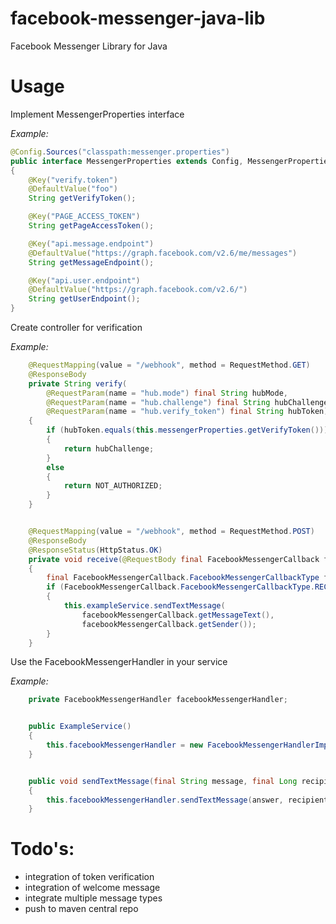 # facebook-messenger-java-lib
Facebook Messenger Library for Java

# Usage
Implement MessengerProperties interface

*Example:*
```java
@Config.Sources("classpath:messenger.properties")
public interface MessengerProperties extends Config, MessengerProperties
{
    @Key("verify.token")
    @DefaultValue("foo")
    String getVerifyToken();

    @Key("PAGE_ACCESS_TOKEN")
    String getPageAccessToken();

    @Key("api.message.endpoint")
    @DefaultValue("https://graph.facebook.com/v2.6/me/messages")
    String getMessageEndpoint();

    @Key("api.user.endpoint")
    @DefaultValue("https://graph.facebook.com/v2.6/")
    String getUserEndpoint();
}
```

Create controller for verification

*Example:*
```java
    @RequestMapping(value = "/webhook", method = RequestMethod.GET)
    @ResponseBody
    private String verify(
        @RequestParam(name = "hub.mode") final String hubMode,
        @RequestParam(name = "hub.challenge") final String hubChallenge,
        @RequestParam(name = "hub.verify_token") final String hubToken)
    {
        if (hubToken.equals(this.messengerProperties.getVerifyToken()))
        {
            return hubChallenge;
        }
        else
        {
            return NOT_AUTHORIZED;
        }
    }


    @RequestMapping(value = "/webhook", method = RequestMethod.POST)
    @ResponseBody
    @ResponseStatus(HttpStatus.OK)
    private void receive(@RequestBody final FacebookMessengerCallback facebookMessengerCallback)
    {
        final FacebookMessengerCallback.FacebookMessengerCallbackType facebookMessengerCallbackType = facebookMessengerCallback.getType();
        if (FacebookMessengerCallback.FacebookMessengerCallbackType.RECEIVED.equals(facebookMessengerCallbackType))
        {
            this.exampleService.sendTextMessage(
                facebookMessengerCallback.getMessageText(),
                facebookMessengerCallback.getSender());
        }
    }
```

Use the FacebookMessengerHandler in your service 

*Example:*
```java
    private FacebookMessengerHandler facebookMessengerHandler;


    public ExampleService()
    {
        this.facebookMessengerHandler = new FacebookMessengerHandlerImpl(ConfigFactory.create(MessengerProperties.class, System.getenv()));
    }


    public void sendTextMessage(final String message, final Long recipientId)
    {
        this.facebookMessengerHandler.sendTextMessage(answer, recipientId);
    }
```

# Todo's:
* integration of token verification
* integration of welcome message
* integrate multiple message types
* push to maven central repo
